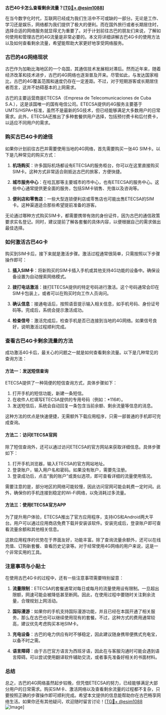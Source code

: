 **古巴4G卡怎么查看剩余流量？[[TG💪+ @esim1088](https://t.me/s/esim1088)]**

在当今数字化时代，互联网已经成为我们生活中不可或缺的一部分。无论是工作、学习还是娱乐，网络都为我们提供了极大的便利。而在国外旅行或者长期居住时，选择合适的网络服务就显得尤为重要了。对于计划前往古巴的朋友们来说，了解如何使用和管理古巴的4G流量是非常必要的。本文将详细讲解古巴4G卡的使用方法以及如何查看剩余流量，希望能帮助大家更好地享受网络服务。

### 古巴的4G网络现状

古巴作为加勒比海地区的一个岛国，其通信技术发展相对滞后。然而近年来，随着经济改革和技术进步，古巴的4G网络也逐渐普及开来。尽管如此，与发达国家相比，古巴的4G覆盖范围和速度仍存在一定差距。不过，对于短期游客或长期居住者而言，这并不妨碍基本的上网需求。

古巴的主要运营商是ETECSA（Empresa de Telecomunicaciones de Cuba S.A.），这是该国唯一的国有电信公司。ETECSA提供的4G服务主要基于UMTS/HSPA+标准，虽然不是最新的5G技术，但已经能够满足大多数用户的日常需求。此外，ETECSA还推出了多种套餐供用户选择，包括预付费卡和后付费卡，以适应不同用户的需求。

### 购买古巴4G卡的途径

如果你计划前往古巴并需要使用当地的4G网络，首先需要购买一张4G SIM卡。以下是几种常见的购买方式：

1. **机场购买**：许多国际机场都设有ETECSA的服务柜台，你可以在这里直接购买SIM卡。这种方式非常适合刚抵达古巴的旅客，方便快捷。
   
2. **城市服务中心**：在哈瓦那等主要城市的市中心，也有ETECSA的服务中心。这些中心通常提供更全面的服务，包括SIM卡销售、充值以及咨询等。

3. **便利店和零售店**：一些大型连锁便利店或零售店也可能出售ETECSA的SIM卡。这种渠道适合那些希望提前准备的游客。

无论通过哪种方式购买SIM卡，都需要携带有效的身份证件，因为古巴的通信政策要求实名登记。同时，建议提前了解各套餐的具体内容，以便根据自己的需求做出最佳选择。

### 如何激活古巴4G卡

购买到SIM卡后，接下来就是激活步骤。激活过程通常很简单，只需按照以下步骤操作即可：

1. **插入SIM卡**：将新购买的SIM卡插入手机或其他支持4G功能的设备中。确保设备设置为自动搜索网络模式。

2. **拨打电话激活**：拨打ETECSA提供的特定号码进行激活。这个号码通常会印在SIM卡包装上，或者可以在购买时向工作人员询问。

3. **确认信息**：接通电话后，按照语音提示输入相关信息，如手机号码、身份证号码等。完成后，系统会提示激活成功。

4. **检查信号**：激活完成后，检查手机是否已连接到当地的4G网络。如果信号良好，说明激活过程顺利完成。

### 查看古巴4G卡剩余流量的方法

成功激活4G卡后，最关心的问题之一就是如何查看剩余流量。以下是几种常见的查询方法：

#### 方法一：发送短信查询

ETECSA提供了一种简便的短信查询方式，具体步骤如下：

1. 打开手机的短信功能，新建一条短信。
2. 在收件人栏填写ETECSA提供的专用号码（例如：*116#）。
3. 发送短信后，系统会自动回复一条包含当前余额、剩余流量等信息的消息。

这种方法的优点是快速便捷，无需额外下载应用程序，只需一部普通的手机即可完成查询。

#### 方法二：访问ETECSA官网

除了短信查询外，还可以通过访问ETECSA的官方网站来获取详细信息。具体步骤如下：

1. 打开手机浏览器，输入ETECSA的官方网站地址。
2. 登录账户，输入用户名和密码。如果没有账户，需要先注册。
3. 登录成功后，点击“我的账户”或类似选项，即可查看详细的流量使用情况。

需要注意的是，部分地区的网络可能较慢，因此访问官网可能会耗费一定时间。此外，确保你的手机连接到稳定的Wi-Fi网络，以免消耗过多流量。

#### 方法三：使用ETECSA官方APP

为了提升用户体验，ETECSA推出了官方应用程序，支持iOS和Android两大平台。用户可以通过应用商店免费下载并安装该软件。安装完成后，登录账户即可查看流量余额和其他相关信息。

这款应用程序的优势在于界面友好，功能丰富。除了查询流量余额外，还可以在线充值、订购新套餐、查看历史记录等。对于经常使用4G网络的用户来说，这是一个非常实用的工具。

### 注意事项与小贴士

在使用古巴4G卡的过程中，还有一些注意事项需要特别留意：

1. **流量限制**：ETECSA的套餐通常对每日或每月的流量使用设有限制。一旦超出限额，网速可能会被降低甚至断网。因此，在使用过程中要随时关注剩余流量，合理规划上网活动。

2. **国际漫游**：如果你的手机支持国际漫游功能，并且已经在本国开通了相关服务，那么在古巴也可以继续使用现有的套餐。不过，这种方式的费用通常较高，建议优先考虑购买本地SIM卡。

3. **充电设备**：古巴的电力供应有时不够稳定，因此建议随身携带便携式充电宝，以备不时之需。

4. **语言障碍**：由于古巴官方语言为西班牙语，因此在与客服沟通时可能会遇到语言障碍。可以尝试使用翻译软件辅助交流，或者事先准备好相关的书面材料。

### 总结

总之，古巴的4G网络虽然起步较晚，但凭借ETECSA的努力，已经能够满足大部分用户的日常需求。购买SIM卡、激活网络以及查看剩余流量的过程都不复杂，只要按照正确的步骤操作即可顺利完成。希望本文提供的信息能帮助你在古巴畅享网络生活。如果你还有其他疑问，欢迎随时留言讨论！[[TG💪+ @esim1088](https://t.me/s/esim1088) ![Image](https://i.postimg.cc/4NQfJmqS/Snipaste-2025-05-13-00-14-12.png)]